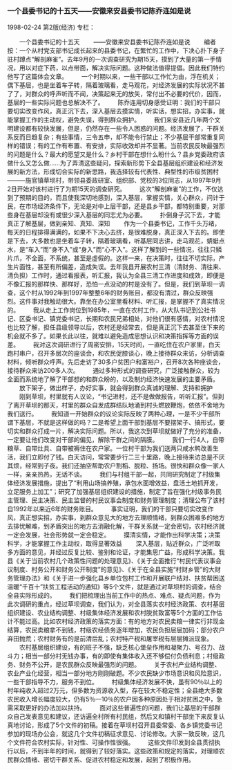### 一个县委书记的十五天——安徽来安县委书记陈乔连如是说

1998-02-24
第2版(经济)
专栏：

　　一个县委书记的十五天
　　——安徽来安县委书记陈乔连如是说
　　编者按：一个从村党支部书记成长起来的县委书记，在繁忙的工作中，下决心扑下身子驻村蹲点“解剖麻雀”。去年9月的一次调查研究为期15天，摸到了大量的第一手情况，用以对症下药，以点带面，解决实际问题。这种做法值得提倡。因此我们特约他写了这篇体会文章。
　　一个时期以来，一些干部以工作忙为由，浮在机关；偶下基层，也是坐着车子转，隔着玻璃看，走马观花，对经济发展的实际状况不甚了了，对群众的呼声听而不闻，决策起来无的放矢，常付出不必要的代价，因而，基层的一些实际问题也总解决不了。
　　陈乔连用切身感受证明：我们的干部只要切实改变作风，真正沉下去，深入基层去摸实情，听实话，想实招，办实事，就能掌握工作的主动权，避免失误，得到群众拥护。
　　我们来安县近几年两个文明建设都有较快发展，但是，仍然存在一些令人困惑的问题。经济发展了，干群关系反而日趋复杂；有些事情，三令五申，却不能令行禁止；不少基层干部常重复同样的错误；有的工作有布置、有安排，实际收效却并不显著。当前农民反映最强烈的问题是什么？最大的愿望又是什么？乡村干部在想什么盼什么？县乡党委政府该做什么又怎么做……为了弄清这些疑问，探索新形势下全县基层组织建设和经济发展的新方法，形成切合实际的新思路，我选择较有代表性、典型性的市级贫困村———施官镇草坝村，带领县委政研室、组织部、党校的3位同志，从1997年9月2日开始对该村进行了为期15天的调查研究。
　　这次“解剖麻雀”的工作，不仅达到了预期的目的，而且使我深切地感到，深入基层，掌握实情，关心群众，问计于民，在市场经济条件下，无论是对中上层干部，还是县乡干部，都特别重要，对那些身在基层却没有或很少深入基层的同志尤为必要。
　　扑倒身子沉下去，才能真正了解基层，做到亲知、真知、深知
　　作为一个县委书记，工作千头万绪，每天的日程排得满满的，如果不下决心去挤，是很难脱身，真正深入下去的。即使是下去，大多数也是坐着车子转，隔着玻璃看，听基层同志讲，走马观花，蜻蜓点水，是“车入”而“身不入”或“身入”而“心不入”。这样了解到的一些情况，往往只鳞片爪，不全面，不系统，甚至是虚假的。这样一来，在决策时，往往不切实际，产生片面性，甚至有所偏差，造成失误。去年我县开展农村三清（清财务、清往来、清负担）工作时，通过看报表，听汇报，我认为全县三清工作进度和成效，即便是不像汇报的那样快、那样好，恐怕一点没动的村是没有了。但是，我们到草坝一调查，这个村从1992年到1997年整整6年的财务账目，都没有清过，群众反映强烈。这件事对我触动很大。靠坐在办公室里看材料、听汇报，是掌握不了真实情况的。
　　我从走上工作岗位到1985年，一直在农村工作，从大队书记到公社书记、区委书记、镇党委书记，长期和农民兄弟相处，对他们很有感情，对农村情况也比较了解，担任县级领导以后，农村还是经常去，但是真正沉下去甚至住下来的机会就不多了。如果长此以往，就难以避免造成思想认识和决策指挥等方面的误差。
　　我对这次调研进行了周密安排，15天时间，一直吃住在农户家里，白天跑村串户，召开多层次的座谈会，和农民促膝谈心，晚上接待群众来访，分析调查材料，倾听群众呼声。先后走访了30多户贫困户和富裕户，召开8次各种座谈会，接待群众来访200多人次。
　　通过多种形式的调查研究，广泛接触群众，较为全面而系统地了解了干部想的和群众盼的，以及制约经济快速发展的主要矛盾。
　　放下架子，做出样子，办好实事，就会得到群众真诚的理解、支持和拥护
　　刚到草坝，村里就有人议论，“书记进村，还不是做做报告，听听汇报”。但到了离开草坝的那天，村里的群众自发成群结队地涌到村头燃放鞭炮，依依不舍地为我们送行。
　　我知道一开始群众的议论实际反映了两种心理，一是不少干部所谓下基层，不就是这样做的吗？二是希望上面干部到基层不要摆架子、搞形式，要切实和群众打成一片，解决实际问题。所以，我这次到草坝就做好了充分的准备，一定要让他们改变对干部的偏见，解除干群之间的隔膜。
　　我们一行4人，自带粮草、自带灶具、自带被褥住在农户家。一位村干部为我们送两只咸水鸭改善生活，我们立即付了钱。白天访问，常常要步行二三十里路，晚上接待来访总是不厌其烦，经常到子夜。我们还抽空帮助农户割稻、脱粒、扬场。很快和群众像一家人一样，亲亲热热，无话不谈。
　　我们与村组干部一起，共同研究制定了村级集体经济发展措施，提出了“利用山场搞养殖，承包水面增效益，盘活土地抓开发，立足服务上加工”；研究了加强基层组织建设的措施，制定了旨在强化村级事务民主管理、民主决策、民主监督的村民议事会制度和财务管理制度；清理公布了该村自1992年以来近6年的财务账目。
　　事实证明，我们的干部只要切实改变作风，真正想实招，办实事，到群众意见大的地方去理顺情绪，到群众困难多的地方去排忧解难，到矛盾突出的地方去消融化解，干群关系就一定会密切，农村经济就一定会发展，社会形势就一定会稳定。
　　摸清实情，才能作出科学决策；决策科学，才能掌握工作主动权，取得显著效益
　　深入基层，贴近群众，广泛听取多方面的意见，并经过反复比较、鉴别和论证，才能集思广益，形成科学决策。我县《关于当前农村几个政策性问题的处理意见》、《关于全面推行“村民代表议事会议制度、村务公开和财务公开制度”的意见》、《关于在全县实施“村财乡管”的大财务管理办法》和《关于进一步强化县乡单位包村工作和开展联户结对、扶贫帮困送温暖“千百十”扶贫工程活动的通知》等5个文件，就是通过对草坝村的调查，结合全县实际形成的。
　　我们把梳理出当前工作中的热点、难点、疑点问题，作为此次调研的重点，经过草坝调查，我们认为，对全县落实农村经济政策、农村基层组织建设、农业结构调整、村级集体经济发展和农村脱贫致富等5个方面的工作估计不能过高。比如农村经济政策的落实方面：有的地方对农民卖粮一律实行非现金结算，农民卖粮拿不到钱，村级农经债务逐年增加，农民负担层层加码；部分农户弃田抛荒；农村财务有的是前清后乱；农村特产税和屠宰税有层层摊派现象。
　　农村基层组织建设，有的班子不强，缺乏核心堡垒作用和凝聚力、号召力、战斗力；相当一部分村无钱办事，有的即使有集体收入还不够偿付负债利息；村级政务、财务不公开，是农民群众反映最强烈的问题。
　　关于农村产业结构调整、农业产业化经营，相当一部分地方刚刚破题。不少农民缺少市场意识和风险意识，一些干部指导不力，服务不到位。
　　村级集体经济发展不快，虽有90％以上的村年纯收入超过2万元，但多数为资源收入型，存在较大不稳定性；全县绝大多数农民收入增长幅度较大，仍有5％—10％的农户因多种原因处于相对贫困之中，急需采取更好的办法加以扶持。
　　面对这些普遍性的问题，我们让基层的干部群众自己发表意见和建议，还访遍全村所有村民组，然后又和镇村干部坐下来反复认真地讨论，形成了5个文件的初稿。接着在草坝村召开县委常委、各乡镇党委书记参加的现场办公会，就这几个文件初稿征求意见、讨论修改。大家一致反映，这几个文件符合农村实际，针对性、可操作性很强。
　　这些文件印发到全县贯彻执行以后，不到半年的时间，就得到了较好落实。这些政策和规定的落实，对理顺农民群众情绪、密切干群关系、促进农村稳定和发展，起到了积极作用。
